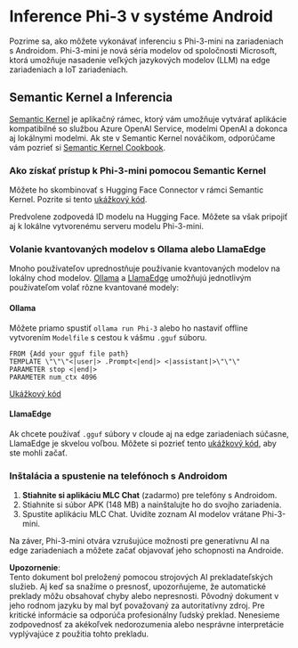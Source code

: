 # **Inference Phi-3 v systéme Android**

Pozrime sa, ako môžete vykonávať inferenciu s Phi-3-mini na zariadeniach s Androidom. Phi-3-mini je nová séria modelov od spoločnosti Microsoft, ktorá umožňuje nasadenie veľkých jazykových modelov (LLM) na edge zariadeniach a IoT zariadeniach.

## Semantic Kernel a Inferencia

[Semantic Kernel](https://github.com/microsoft/semantic-kernel) je aplikačný rámec, ktorý vám umožňuje vytvárať aplikácie kompatibilné so službou Azure OpenAI Service, modelmi OpenAI a dokonca aj lokálnymi modelmi. Ak ste v Semantic Kernel nováčikom, odporúčame vám pozrieť si [Semantic Kernel Cookbook](https://github.com/microsoft/SemanticKernelCookBook?WT.mc_id=aiml-138114-kinfeylo).

### Ako získať prístup k Phi-3-mini pomocou Semantic Kernel

Môžete ho skombinovať s Hugging Face Connector v rámci Semantic Kernel. Pozrite si tento [ukážkový kód](https://github.com/Azure-Samples/Phi-3MiniSamples/tree/main/semantickernel?WT.mc_id=aiml-138114-kinfeylo).

Predvolene zodpovedá ID modelu na Hugging Face. Môžete sa však pripojiť aj k lokálne vytvorenému serveru modelu Phi-3-mini.

### Volanie kvantovaných modelov s Ollama alebo LlamaEdge

Mnoho používateľov uprednostňuje používanie kvantovaných modelov na lokálny chod modelov. [Ollama](https://ollama.com/) a [LlamaEdge](https://llamaedge.com) umožňujú jednotlivým používateľom volať rôzne kvantované modely:

#### Ollama

Môžete priamo spustiť `ollama run Phi-3` alebo ho nastaviť offline vytvorením `Modelfile` s cestou k vášmu `.gguf` súboru.

```gguf
FROM {Add your gguf file path}
TEMPLATE \"\"\"<|user|> .Prompt<|end|> <|assistant|>\"\"\"
PARAMETER stop <|end|>
PARAMETER num_ctx 4096
```

[Ukážkový kód](https://github.com/Azure-Samples/Phi-3MiniSamples/tree/main/ollama?WT.mc_id=aiml-138114-kinfeylo)

#### LlamaEdge

Ak chcete používať `.gguf` súbory v cloude aj na edge zariadeniach súčasne, LlamaEdge je skvelou voľbou. Môžete si pozrieť tento [ukážkový kód](https://github.com/Azure-Samples/Phi-3MiniSamples/tree/main/wasm?WT.mc_id=aiml-138114-kinfeylo), aby ste mohli začať.

### Inštalácia a spustenie na telefónoch s Androidom

1. **Stiahnite si aplikáciu MLC Chat** (zadarmo) pre telefóny s Androidom.  
2. Stiahnite si súbor APK (148 MB) a nainštalujte ho do svojho zariadenia.  
3. Spustite aplikáciu MLC Chat. Uvidíte zoznam AI modelov vrátane Phi-3-mini.  

Na záver, Phi-3-mini otvára vzrušujúce možnosti pre generatívnu AI na edge zariadeniach a môžete začať objavovať jeho schopnosti na Androide.

**Upozornenie**:  
Tento dokument bol preložený pomocou strojových AI prekladateľských služieb. Aj keď sa snažíme o presnosť, upozorňujeme, že automatické preklady môžu obsahovať chyby alebo nepresnosti. Pôvodný dokument v jeho rodnom jazyku by mal byť považovaný za autoritatívny zdroj. Pre kritické informácie sa odporúča profesionálny ľudský preklad. Nenesieme zodpovednosť za akékoľvek nedorozumenia alebo nesprávne interpretácie vyplývajúce z použitia tohto prekladu.